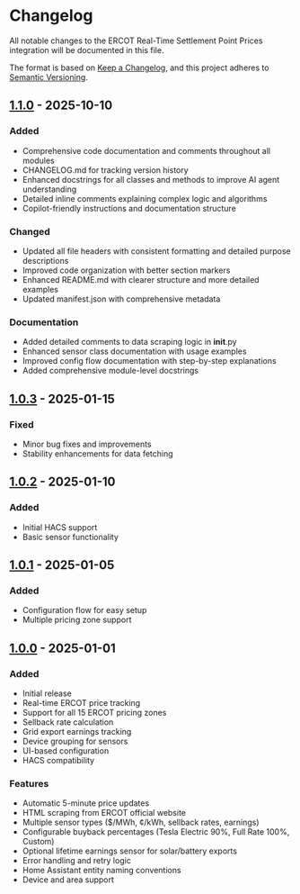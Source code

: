 # Changelog

All notable changes to the ERCOT Real-Time Settlement Point Prices integration will be documented in this file.

The format is based on [Keep a Changelog](https://keepachangelog.com/en/1.0.0/),
and this project adheres to [Semantic Versioning](https://semver.org/spec/v2.0.0.html).

## [1.1.0] - 2025-10-10

### Added
- Comprehensive code documentation and comments throughout all modules
- CHANGELOG.md for tracking version history
- Enhanced docstrings for all classes and methods to improve AI agent understanding
- Detailed inline comments explaining complex logic and algorithms
- Copilot-friendly instructions and documentation structure

### Changed
- Updated all file headers with consistent formatting and detailed purpose descriptions
- Improved code organization with better section markers
- Enhanced README.md with clearer structure and more detailed examples
- Updated manifest.json with comprehensive metadata

### Documentation
- Added detailed comments to data scraping logic in __init__.py
- Enhanced sensor class documentation with usage examples
- Improved config flow documentation with step-by-step explanations
- Added comprehensive module-level docstrings

## [1.0.3] - 2025-01-15

### Fixed
- Minor bug fixes and improvements
- Stability enhancements for data fetching

## [1.0.2] - 2025-01-10

### Added
- Initial HACS support
- Basic sensor functionality

## [1.0.1] - 2025-01-05

### Added
- Configuration flow for easy setup
- Multiple pricing zone support

## [1.0.0] - 2025-01-01

### Added
- Initial release
- Real-time ERCOT price tracking
- Support for all 15 ERCOT pricing zones
- Sellback rate calculation
- Grid export earnings tracking
- Device grouping for sensors
- UI-based configuration
- HACS compatibility

### Features
- Automatic 5-minute price updates
- HTML scraping from ERCOT official website
- Multiple sensor types ($/MWh, ¢/kWh, sellback rates, earnings)
- Configurable buyback percentages (Tesla Electric 90%, Full Rate 100%, Custom)
- Optional lifetime earnings sensor for solar/battery exports
- Error handling and retry logic
- Home Assistant entity naming conventions
- Device and area support

[1.1.0]: https://github.com/GrumpyTanker/ERCOT-Settlement-Price-Point/compare/v1.0.3...v1.1.0
[1.0.3]: https://github.com/GrumpyTanker/ERCOT-Settlement-Price-Point/releases/tag/v1.0.3
[1.0.2]: https://github.com/GrumpyTanker/ERCOT-Settlement-Price-Point/releases/tag/v1.0.2
[1.0.1]: https://github.com/GrumpyTanker/ERCOT-Settlement-Price-Point/releases/tag/v1.0.1
[1.0.0]: https://github.com/GrumpyTanker/ERCOT-Settlement-Price-Point/releases/tag/v1.0.0
